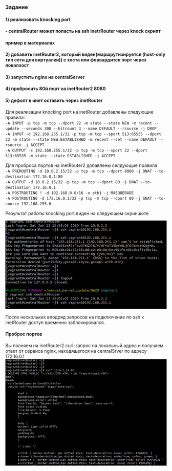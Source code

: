 ### Задание
#### 1) реализовать knocking port
#### - centralRouter может попасть на ssh inetrRouter через knock скрипт
#### пример в материалах
#### 2) добавить inetRouter2, который виден(маршрутизируется (host-only тип сети для виртуалки)) с хоста или форвардится порт через локалхост
#### 3) запустить nginx на centralServer
#### 4) пробросить 80й порт на inetRouter2 8080
#### 5) дефолт в инет оставить через inetRouter

Для реализации knocking port на inetRouter добавлены следующие правила:  
`-A INPUT -p tcp -m tcp --dport 22 -m state --state NEW -m recent --update --seconds 300 --hitcount 3 --name DEFAULT --rsource -j DROP`  
`-A INPUT -d 192.168.255.1/32 -p tcp -m tcp --sport 513:65535 --dport 22 -m state --state NEW,ESTABLISHED -m recent --set --name DEFAULT --rsource -j ACCEPT`  
`-A OUTPUT -s 192.168.255.1/32 -p tcp -m tcp --sport 22 --dport 513:65535 -m state --state ESTABLISHED -j ACCEPT`  

Для проброса портов на inetRouter2 добавлены селдующие правила  
`-A PREROUTING -d 10.0.2.15/32 -p tcp -m tcp --dport 8080 -j DNAT --to-destination 172.16.0.1:80`  
`-A OUTPUT -d 10.0.2.15/32 -p tcp -m tcp --dport 80 -j DNAT --to-destination 172.16.0.1`  
`-A POSTROUTING ! -d 192.168.0.0/16 -o eth1 -j MASQUERADE`  
`-A POSTROUTING -d 172.16.0.1/32 -p tcp -m tcp --dport 80 -j SNAT --to-source 192.168.255.6`  

Результат работы knocking port виден на следующем скриншоте

![picture1](https://github.com/Andrey874/manual_kernel_update/blob/master/HW20/knocking.jpg)

После нескольких вподряд запросов на подключение по ssh к inetRouter доступ временно заблокировался. 

#### Проброс портов
Вы полняем на inetRouter2 curl-запрос на локальный адрес и получаем ответ от сервиса nginx, находящегося на centralSrver по адресу 172.16.0.1
![picture2](https://github.com/Andrey874/manual_kernel_update/blob/master/HW20/pr.jpg)


